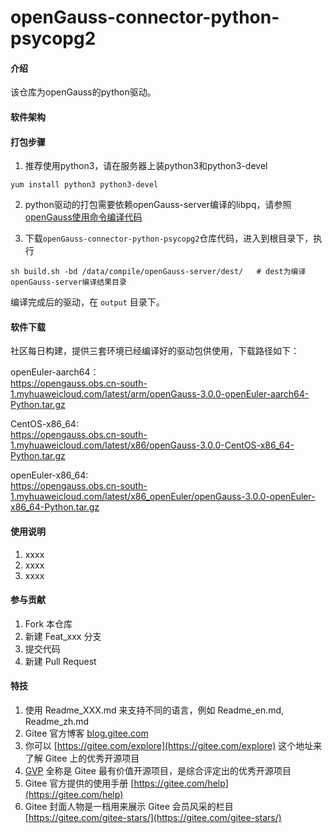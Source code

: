 # openGauss-connector-python-psycopg2

#### 介绍

该仓库为openGauss的python驱动。

#### 软件架构


#### 打包步骤

1. 推荐使用python3，请在服务器上装python3和python3-devel
```
yum install python3 python3-devel
```

2. python驱动的打包需要依赖openGauss-server编译的libpq，请参照 [openGauss使用命令编译代码](https://gitee.com/opengauss/openGauss-server#%E4%BD%BF%E7%94%A8%E5%91%BD%E4%BB%A4%E7%BC%96%E8%AF%91%E4%BB%A3%E7%A0%81) 

3. 下载`openGauss-connector-python-psycopg2`仓库代码，进入到根目录下，执行
```
sh build.sh -bd /data/compile/openGauss-server/dest/   # dest为编译openGauss-server编译结果目录
```
编译完成后的驱动，在 `output` 目录下。

#### 软件下载

社区每日构建，提供三套环境已经编译好的驱动包供使用，下载路径如下：

openEuler-aarch64：\
https://opengauss.obs.cn-south-1.myhuaweicloud.com/latest/arm/openGauss-3.0.0-openEuler-aarch64-Python.tar.gz


CentOS-x86_64: \
https://opengauss.obs.cn-south-1.myhuaweicloud.com/latest/x86/openGauss-3.0.0-CentOS-x86_64-Python.tar.gz


openEuler-x86_64: \
https://opengauss.obs.cn-south-1.myhuaweicloud.com/latest/x86_openEuler/openGauss-3.0.0-openEuler-x86_64-Python.tar.gz


#### 使用说明

1.  xxxx
2.  xxxx
3.  xxxx

#### 参与贡献

1.  Fork 本仓库
2.  新建 Feat_xxx 分支
3.  提交代码
4.  新建 Pull Request


#### 特技

1.  使用 Readme\_XXX.md 来支持不同的语言，例如 Readme\_en.md, Readme\_zh.md
2.  Gitee 官方博客 [blog.gitee.com](https://blog.gitee.com)
3.  你可以 [https://gitee.com/explore](https://gitee.com/explore) 这个地址来了解 Gitee 上的优秀开源项目
4.  [GVP](https://gitee.com/gvp) 全称是 Gitee 最有价值开源项目，是综合评定出的优秀开源项目
5.  Gitee 官方提供的使用手册 [https://gitee.com/help](https://gitee.com/help)
6.  Gitee 封面人物是一档用来展示 Gitee 会员风采的栏目 [https://gitee.com/gitee-stars/](https://gitee.com/gitee-stars/)
